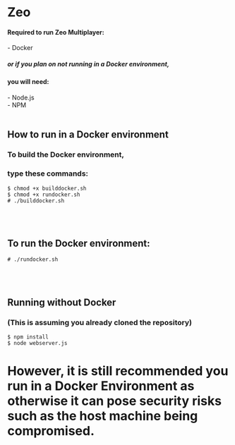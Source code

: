 <h1>Zeo</h1>
<h4>Required to run Zeo Multiplayer:</h2>
- Docker
<h5>or if you plan on not running in a Docker environment,</h5>
<h4>you will need:</h4>
- Node.js
<br>
- NPM
<br>
<br>
<h2>How to run in a Docker environment</h2>
<h3>To build the Docker environment,</h3>
<h3>type these commands:</h3>

``` $ chmod +x builddocker.sh ```
<br>
``` $ chmod +x rundocker.sh ```
<br>
``` # ./builddocker.sh ```
  
<br>
<br>
 
<h2>To run the Docker environment:</h2>

``` # ./rundocker.sh ```

<br>
<br>

<h2>Running without Docker</h2>
<h3>(This is assuming you already cloned the repository)</h3>

``` $ npm install ```
<br>
``` $ node webserver.js ```

<h1>However, it is still recommended you run in a Docker Environment as otherwise it can pose security risks such as the host machine being compromised.</h1>
